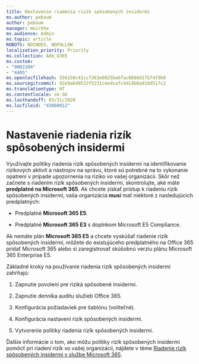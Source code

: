 ```yaml
---
title: Nastavenie riadenia rizík spôsobených insidermi
ms.author: pebaum
author: pebaum
manager: mnirkhe
ms.audience: Admin
ms.topic: article
ROBOTS: NOINDEX, NOFOLLOW
localization_priority: Priority
ms.collection: Adm_O365
ms.custom:
- "9002284"
- "4405"
ms.openlocfilehash: 556150c41ccf363e6025ba6fac0660d1fb74f9b8
ms.sourcegitcommit: 92e9a649532f5231ceedcafc4d14b8ad18d517c2
ms.translationtype: HT
ms.contentlocale: sk-SK
ms.lasthandoff: 03/31/2020
ms.locfileid: "43060012"
---
```

# <a name="set-up-insider-risk-management"></a>Nastavenie riadenia rizík spôsobených insidermi

Využívajte politiky riadenia rizík spôsobených insidermi na identifikovanie rizikových aktivít a nástrojov na správu, ktoré sú potrebné na to vykonanie opatrení v prípade upozornenia na riziko vo vašej organizácii. Skôr než začnete s riadením rizík spôsobených insidermi, skontrolujte, aké máte **predplatné na Microsoft 365**. Ak chcete získať prístup k riadeniu rizík spôsobených insidermi, vaša organizácia **musí** mať niektoré z nasledujúcich predplatných:

- Predplatné **Microsoft 365 E5**.

- Predplatné **Microsoft 365 E3** s doplnkom Microsoft E5 Compliance.

Ak nemáte plán **Microsoft 365 E5** a chcete vyskúšať riadenie rizík spôsobených insidermi, môžete do existujúceho predplatného na Office 365 pridať Microsoft 365 alebo si zaregistrovať skúšobnú verziu plánu Microsoft 365 Enterprise E5.

Základné kroky na používanie riadenia rizík spôsobených insidermi zahŕňajú:

1. Zapnutie povolení pre riziká spôsobené insidermi.

2. Zapnutie denníka auditu služieb Office 365.

3. Konfigurácia požiadaviek pre šablónu (voliteľné).

4. Konfigurácia nastavení rizík spôsobených insidermi.

5. Vytvorenie politiky riadenia rizík spôsobených insidermi.

Ďalšie informácie o tom, ako môžu politiky rizík spôsobených insidermi pomôcť pri riadení rizík vo vašej organizácii, nájdete v téme [Riadenie rizík spôsobených insidermi v službe Microsoft 365](https://go.microsoft.com/fwlink/?linkid=2123907).
